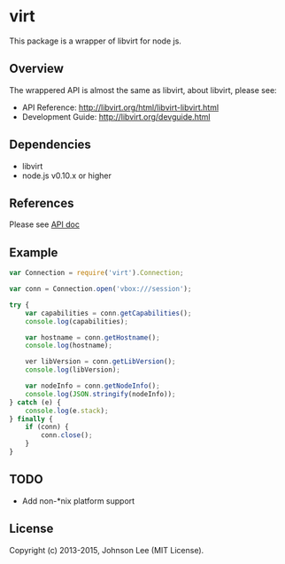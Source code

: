 # virt

This package is a wrapper of libvirt for node js.

## Overview

The wrappered API is almost the same as libvirt, about libvirt, please see:

 * API Reference: http://libvirt.org/html/libvirt-libvirt.html
 * Development Guide: http://libvirt.org/devguide.html

## Dependencies

- libvirt
- node.js v0.10.x or higher

## References

Please see [API doc](https://rawgit.com/johnsonlee/virt/master/doc/index.html)

## Example

``` js
var Connection = require('virt').Connection;

var conn = Connection.open('vbox:///session');

try {
    var capabilities = conn.getCapabilities();
    console.log(capabilities);

    var hostname = conn.getHostname();
    console.log(hostname);

    ver libVersion = conn.getLibVersion();
    console.log(libVersion);

    var nodeInfo = conn.getNodeInfo();
    console.log(JSON.stringify(nodeInfo));
} catch (e) {
    console.log(e.stack);
} finally {
    if (conn) {
        conn.close();
    }
}
```

## TODO

 - Add non-*nix platform support

## License

Copyright (c) 2013-2015, Johnson Lee (MIT License).

